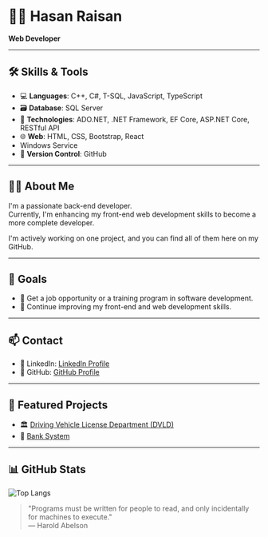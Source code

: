 # 👨‍💻 Hasan Raisan

**Web Developer**  

---

## 🛠️ Skills & Tools

- 💻 **Languages**: C++, C#, T-SQL, JavaScript, TypeScript
- 🗃️ **Database**: SQL Server  
- 🔌 **Technologies**: ADO.NET, .NET Framework, EF Core, ASP.NET Core, RESTful API
- 🌐 **Web**: HTML, CSS, Bootstrap, React
-  Windows Service
- 📁 **Version Control**: GitHub

---

## 👨‍💼 About Me

I'm a passionate back-end developer.  
Currently, I'm enhancing my front-end web development skills to become a more complete developer.  

I'm actively working on one project, and you can find all of them here on my GitHub.

---

## 🎯 Goals

- 💼 Get a job opportunity or a training program in software development.  
- 🚀 Continue improving my front-end and web development skills.

---

## 📫 Contact

- 🔗 LinkedIn: [LinkedIn Profile](https://www.linkedin.com/in/hasan-raisan-949b84241)
- 📍 GitHub: [GitHub Profile](https://github.com/HasanRaisan)

---
## 🚀 Featured Projects

- 🏛️ [Driving Vehicle License Department (DVLD)](https://github.com/HasanRaisan/Driving-Vehicle-License-Department-DVLD-)  
- 🏦 [Bank System](https://github.com/HasanRaisan/Bank-System)  

---

## 📊 GitHub Stats

![Top Langs](https://github-readme-stats.vercel.app/api/top-langs/?username=HasanRaisan&layout=compact&theme=graywhite)


> "Programs must be written for people to read, and only incidentally for machines to execute."  
> — Harold Abelson

